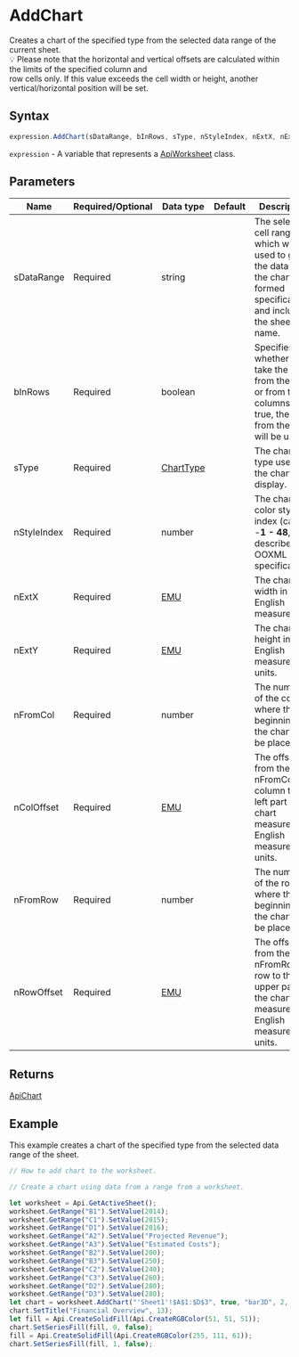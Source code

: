 # AddChart

Creates a chart of the specified type from the selected data range of the current sheet.\
💡 Please note that the horizontal and vertical offsets are calculated within the limits of the specified column and\
row cells only. If this value exceeds the cell width or height, another vertical/horizontal position will be set.

## Syntax

```javascript
expression.AddChart(sDataRange, bInRows, sType, nStyleIndex, nExtX, nExtY, nFromCol, nColOffset, nFromRow, nRowOffset);
```

`expression` - A variable that represents a [ApiWorksheet](../ApiWorksheet.md) class.

## Parameters

| **Name** | **Required/Optional** | **Data type** | **Default** | **Description** |
| ------------- | ------------- | ------------- | ------------- | ------------- |
| sDataRange | Required | string |  | The selected cell range which will be used to get the data for the chart, formed specifically and including the sheet name. |
| bInRows | Required | boolean |  | Specifies whether to take the data from the rows or from the columns. If true, the data from the rows will be used. |
| sType | Required | [ChartType](../../Enumeration/ChartType.md) |  | The chart type used for the chart display. |
| nStyleIndex | Required | number |  | The chart color style index (can be -**1 - 48**, as described in OOXML specification). |
| nExtX | Required | [EMU](../../Enumeration/EMU.md) |  | The chart width in English measure units |
| nExtY | Required | [EMU](../../Enumeration/EMU.md) |  | The chart height in English measure units. |
| nFromCol | Required | number |  | The number of the column where the beginning of the chart will be placed. |
| nColOffset | Required | [EMU](../../Enumeration/EMU.md) |  | The offset from the nFromCol column to the left part of the chart measured in English measure units. |
| nFromRow | Required | number |  | The number of the row where the beginning of the chart will be placed. |
| nRowOffset | Required | [EMU](../../Enumeration/EMU.md) |  | The offset from the nFromRow row to the upper part of the chart measured in English measure units. |

## Returns

[ApiChart](../../ApiChart/ApiChart.md)

## Example

This example creates a chart of the specified type from the selected data range of the sheet.

```javascript editor-xlsx
// How to add chart to the worksheet.

// Create a chart using data from a range from a worksheet.

let worksheet = Api.GetActiveSheet();
worksheet.GetRange("B1").SetValue(2014);
worksheet.GetRange("C1").SetValue(2015);
worksheet.GetRange("D1").SetValue(2016);
worksheet.GetRange("A2").SetValue("Projected Revenue");
worksheet.GetRange("A3").SetValue("Estimated Costs");
worksheet.GetRange("B2").SetValue(200);
worksheet.GetRange("B3").SetValue(250);
worksheet.GetRange("C2").SetValue(240);
worksheet.GetRange("C3").SetValue(260);
worksheet.GetRange("D2").SetValue(280);
worksheet.GetRange("D3").SetValue(280);
let chart = worksheet.AddChart("'Sheet1'!$A$1:$D$3", true, "bar3D", 2, 100 * 36000, 70 * 36000, 0, 2 * 36000, 7, 3 * 36000);
chart.SetTitle("Financial Overview", 13);
let fill = Api.CreateSolidFill(Api.CreateRGBColor(51, 51, 51));
chart.SetSeriesFill(fill, 0, false);
fill = Api.CreateSolidFill(Api.CreateRGBColor(255, 111, 61));
chart.SetSeriesFill(fill, 1, false);
```
